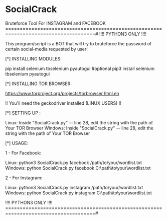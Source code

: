 # SocialCrack
Bruteforce Tool For INSTAGRAM and FACEBOOK
=====================================================================================#
!!!! PYTHON3 ONLY !!!!

This program/script is a BOT that will try to bruteforce the password of certain
social-media requested by user!

[*] INSTALLING MODULES:

pip install selenium tbselenium pyautogui    #optional
pip3 install selenium tbselenium pyautogui

[*] INSTALLING TOR BROWSER:

https://www.torproject.org/projects/torbrowser.html.en

!! You'll need the geckodriver installed (LINUX USERS) !!

[*] SETTING UP :

Linux:   Inside "SocialCrack.py" -- line 28, edit the string with the path of Your TOR Browser
Windows: Inside "SocialCrack.py" -- line 28, edit the string with the path of Your TOR Browser 

[*] USAGE:

1 - For Facebook:

Linux:      python3 SocialCrack.py facebook /path/to/your/wordlist.txt
Windows:    python SocialCrack.py facebook C:\path\to\your\wordlist.txt

2 - For Instagram:

Linux:      python3 SocialCrack.py instagram /path/to/your/wordlist.txt
Windows:    python SocialCrack.py instagram C:\path\to\your\wordlist.txt

!!!! PYTHON3 ONLY !!!!
=====================================================================================#
